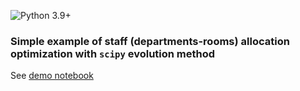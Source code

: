 ![Python 3.9+](https://img.shields.io/badge/python-3.9+-blue.svg)

### Simple example of staff (departments-rooms) allocation optimization with `scipy` evolution method

See [demo notebook](demo.ipynb)